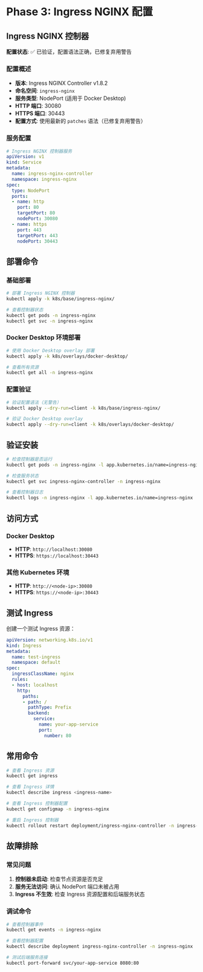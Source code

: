 # Phase 3: Ingress NGINX 配置

## Ingress NGINX 控制器

**配置状态**: ✅ 已验证，配置语法正确，已修复弃用警告

### 配置概述
- **版本**: Ingress NGINX Controller v1.8.2
- **命名空间**: `ingress-nginx`
- **服务类型**: NodePort (适用于 Docker Desktop)
- **HTTP 端口**: 30080
- **HTTPS 端口**: 30443
- **配置方式**: 使用最新的 `patches` 语法（已修复弃用警告）

### 服务配置
```yaml
# Ingress NGINX 控制器服务
apiVersion: v1
kind: Service
metadata:
  name: ingress-nginx-controller
  namespace: ingress-nginx
spec:
  type: NodePort
  ports:
  - name: http
    port: 80
    targetPort: 80
    nodePort: 30080
  - name: https
    port: 443
    targetPort: 443
    nodePort: 30443
```

## 部署命令

### 基础部署
```bash
# 部署 Ingress NGINX 控制器
kubectl apply -k k8s/base/ingress-nginx/

# 查看控制器状态
kubectl get pods -n ingress-nginx
kubectl get svc -n ingress-nginx
```

### Docker Desktop 环境部署
```bash
# 使用 Docker Desktop overlay 部署
kubectl apply -k k8s/overlays/docker-desktop/

# 查看所有资源
kubectl get all -n ingress-nginx
```

### 配置验证
```bash
# 验证配置语法（无警告）
kubectl apply --dry-run=client -k k8s/base/ingress-nginx/

# 验证 Docker Desktop overlay
kubectl apply --dry-run=client -k k8s/overlays/docker-desktop/
```

## 验证安装

```bash
# 检查控制器是否运行
kubectl get pods -n ingress-nginx -l app.kubernetes.io/name=ingress-nginx

# 检查服务状态
kubectl get svc ingress-nginx-controller -n ingress-nginx

# 查看控制器日志
kubectl logs -n ingress-nginx -l app.kubernetes.io/name=ingress-nginx
```

## 访问方式

### Docker Desktop
- **HTTP**: `http://localhost:30080`
- **HTTPS**: `https://localhost:30443`

### 其他 Kubernetes 环境
- **HTTP**: `http://<node-ip>:30080`
- **HTTPS**: `https://<node-ip>:30443`

## 测试 Ingress

创建一个测试 Ingress 资源：

```yaml
apiVersion: networking.k8s.io/v1
kind: Ingress
metadata:
  name: test-ingress
  namespace: default
spec:
  ingressClassName: nginx
  rules:
  - host: localhost
    http:
      paths:
      - path: /
        pathType: Prefix
        backend:
          service:
            name: your-app-service
            port:
              number: 80
```

## 常用命令

```bash
# 查看 Ingress 资源
kubectl get ingress

# 查看 Ingress 详情
kubectl describe ingress <ingress-name>

# 查看 Ingress 控制器配置
kubectl get configmap -n ingress-nginx

# 重启 Ingress 控制器
kubectl rollout restart deployment/ingress-nginx-controller -n ingress-nginx
```

## 故障排除

### 常见问题
1. **控制器未启动**: 检查节点资源是否充足
2. **服务无法访问**: 确认 NodePort 端口未被占用
3. **Ingress 不生效**: 检查 Ingress 资源配置和后端服务状态

### 调试命令
```bash
# 查看控制器事件
kubectl get events -n ingress-nginx

# 查看控制器配置
kubectl describe deployment ingress-nginx-controller -n ingress-nginx

# 测试后端服务连接
kubectl port-forward svc/your-app-service 8080:80
```
